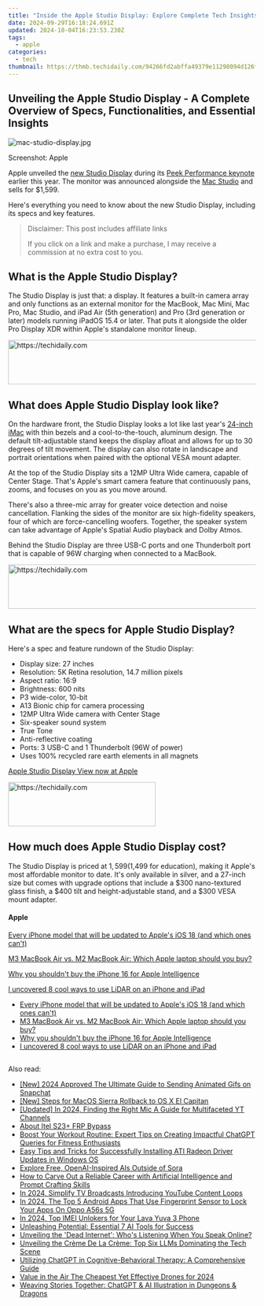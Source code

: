 ```yaml
---
title: "Inside the Apple Studio Display: Explore Complete Tech Insights & Advanced Capabilities"
date: 2024-09-29T16:18:24.691Z
updated: 2024-10-04T16:23:53.230Z
tags:
  - apple
categories:
  - tech
thumbnail: https://thmb.techidaily.com/94266fd2abffa49379e11298094d126f869b761cee72b14ccd455aec2a0df5c4.jpg
---
```


## Unveiling the Apple Studio Display - A Complete Overview of Specs, Functionalities, and Essential Insights

![mac-studio-display.jpg](https://www.zdnet.com/a/img/resize/e37557897129e4b15019a011fd5ef5484d4f502a/2022/03/08/0df4a435-09e3-4ac1-9bd4-8bbca3272fe9/mac-studio-li8festyle.jpg?auto=webp&width=1280)

Screenshot: Apple

Apple unveiled the [new Studio Display](https://apple.sjv.io/c/159047/435031/7613?&sharedId=zdnet&u=https%3A%2F%2Fwww.apple.com%2Fshop%2Fbuy-mac%2Fmac-studio-display&subId1=zd-%5F%5FCOM%5FCLICK%5FID%5F%5F-dtp) during its [Peek Performance keynote](https://www.zdnet.com/article/apples-peek-performance-launches-showcase-the-triumph-of-apple-silicon/) earlier this year. The monitor was announced alongside the [Mac Studio](https://apple.sjv.io/c/159047/435031/7613?&sharedId=zdnet&u=https%3A%2F%2Fwww.apple.com%2Fmac-studio%2F&subId1=zd-%5F%5FCOM%5FCLICK%5FID%5F%5F-dtp) and sells for $1,599\. 

Here's everything you need to know about the new Studio Display, including its specs and key features. 

>  Disclaimer: This post includes affiliate links
>
>  If you click on a link and make a purchase, I may receive a commission at no extra cost to you.
>

## What is the Apple Studio Display?

The Studio Display is just that: a display. It features a built-in camera array and only functions as an external monitor for the MacBook, Mac Mini, Mac Pro, Mac Studio, and iPad Air (5th generation) and Pro (3rd generation or later) models running iPadOS 15.4 or later. That puts it alongside the older Pro Display XDR within Apple's standalone monitor lineup.

<!-- affiliate ads begin -->
<a href="https://aligracehair.sjv.io/c/5597632/2087239/19272" target="_top" id="2087239">
  <img src="//a.impactradius-go.com/display-ad/19272-2087239" border="0" alt="https://techidaily.com" width="728" height="90"/>
</a>
<img height="0" width="0" src="https://aligracehair.sjv.io/i/5597632/2087239/19272" style="position:absolute;visibility:hidden;" border="0" />
<!-- affiliate ads end -->

## What does Apple Studio Display look like?

On the hardware front, the Studio Display looks a lot like last year's [24-inch iMac](https://www.apple.com/imac-24/) with thin bezels and a cool-to-the-touch, aluminum design. The default tilt-adjustable stand keeps the display afloat and allows for up to 30 degrees of tilt movement. The display can also rotate in landscape and portrait orientations when paired with the optional VESA mount adapter.

At the top of the Studio Display sits a 12MP Ultra Wide camera, capable of Center Stage. That's Apple's smart camera feature that continuously pans, zooms, and focuses on you as you move around. 

There's also a three-mic array for greater voice detection and noise cancellation. Flanking the sides of the monitor are six high-fidelity speakers, four of which are force-cancelling woofers. Together, the speaker system can take advantage of Apple's Spatial Audio playback and Dolby Atmos. 

Behind the Studio Display are three USB-C ports and one Thunderbolt port that is capable of 96W charging when connected to a MacBook.

<!-- affiliate ads begin -->
<a href="https://aligracehair.sjv.io/c/5597632/1938721/19272" target="_top" id="1938721">
  <img src="//a.impactradius-go.com/display-ad/19272-1938721" border="0" alt="https://techidaily.com" width="728" height="90"/>
</a>
<img height="0" width="0" src="https://aligracehair.sjv.io/i/5597632/1938721/19272" style="position:absolute;visibility:hidden;" border="0" />
<!-- affiliate ads end -->

## What are the specs for Apple Studio Display?

Here's a spec and feature rundown of the Studio Display:

* Display size: 27 inches
* Resolution: 5K Retina resolution, 14.7 million pixels
* Aspect ratio: 16:9
* Brightness: 600 nits
* P3 wide-color, 10-bit
* A13 Bionic chip for camera processing
* 12MP Ultra Wide camera with Center Stage
* Six-speaker sound system
* True Tone
* Anti-reflective coating
* Ports: 3 USB-C and 1 Thunderbolt (96W of power)
* Uses 100% recycled rare earth elements in all magnets

[Apple Studio Display View now at Apple](https://apple.sjv.io/c/159047/435031/7613?&sharedId=zdnet&u=https%3A%2F%2Fwww.apple.com%2Fshop%2Fbuy-mac%2Fmac-studio-display&subId1=zd-%5F%5FCOM%5FCLICK%5FID%5F%5F-dtp)

<!-- affiliate ads begin -->
<a href="https://malaysia-healthcare-travel-council.pxf.io/c/5597632/1557746/17382" target="_top" id="1557746">
  <img src="//a.impactradius-go.com/display-ad/17382-1557746" border="0" alt="https://techidaily.com" width="300" height="90"/>
</a>
<img height="0" width="0" src="https://malaysia-healthcare-travel-council.pxf.io/i/5597632/1557746/17382" style="position:absolute;visibility:hidden;" border="0" />
<!-- affiliate ads end -->

## How much does Apple Studio Display cost?

The Studio Display is priced at $1,599 ($1,499 for education), making it Apple's most affordable monitor to date. It's only available in silver, and a 27-inch size but comes with upgrade options that include a $300 nano-textured glass finish, a $400 tilt and height-adjustable stand, and a $300 VESA mount adapter.

#### Apple

[Every iPhone model that will be updated to Apple's iOS 18 (and which ones can't)](https://www.zdnet.com/article/every-iphone-model-that-can-be-updated-to-apples-ios-18-and-which-ones-cant/ "Every iPhone model that will be updated to Apple's iOS 18 (and which ones can't)")

[M3 MacBook Air vs. M2 MacBook Air: Which Apple laptop should you buy?](https://www.zdnet.com/article/m3-macbook-air-vs-m2-macbook-air/ "M3 MacBook Air vs. M2 MacBook Air: Which Apple laptop should you buy?")

[Why you shouldn't buy the iPhone 16 for Apple Intelligence](https://www.zdnet.com/article/why-you-shouldnt-buy-the-iphone-16-for-apple-intelligence/ "Why you shouldn't buy the iPhone 16 for Apple Intelligence")

[I uncovered 8 cool ways to use LiDAR on an iPhone and iPad](https://www.zdnet.com/article/i-uncovered-8-cool-ways-to-use-lidar-on-an-iphone-and-ipad/ "I uncovered 8 cool ways to use LiDAR on an iPhone and iPad")

* [Every iPhone model that will be updated to Apple's iOS 18 (and which ones can't)](https://www.zdnet.com/article/every-iphone-model-that-can-be-updated-to-apples-ios-18-and-which-ones-cant/ "Every iPhone model that will be updated to Apple's iOS 18 (and which ones can't)")
* [M3 MacBook Air vs. M2 MacBook Air: Which Apple laptop should you buy?](https://www.zdnet.com/article/m3-macbook-air-vs-m2-macbook-air/ "M3 MacBook Air vs. M2 MacBook Air: Which Apple laptop should you buy?")
* [Why you shouldn't buy the iPhone 16 for Apple Intelligence](https://www.zdnet.com/article/why-you-shouldnt-buy-the-iphone-16-for-apple-intelligence/ "Why you shouldn't buy the iPhone 16 for Apple Intelligence")
* [I uncovered 8 cool ways to use LiDAR on an iPhone and iPad](https://www.zdnet.com/article/i-uncovered-8-cool-ways-to-use-lidar-on-an-iphone-and-ipad/ "I uncovered 8 cool ways to use LiDAR on an iPhone and iPad")

##

<ins class="adsbygoogle"
     style="display:block"
     data-ad-format="autorelaxed"
     data-ad-client="ca-pub-7571918770474297"
     data-ad-slot="1223367746"></ins>

<ins class="adsbygoogle"
     style="display:block"
     data-ad-client="ca-pub-7571918770474297"
     data-ad-slot="8358498916"
     data-ad-format="auto"
     data-full-width-responsive="true"></ins>

<span class="atpl-alsoreadstyle">Also read:</span>
<div><ul>
<li><a href="https://snapchat-videos.techidaily.com/new-2024-approved-the-ultimate-guide-to-sending-animated-gifs-on-snapchat/"><u>[New] 2024 Approved The Ultimate Guide to Sending Animated Gifs on Snapchat</u></a></li>
<li><a href="https://extra-guidance.techidaily.com/new-steps-for-macos-sierra-rollback-to-os-x-el-capitan/"><u>[New] Steps for MacOS Sierra Rollback to OS X El Capitan</u></a></li>
<li><a href="https://eaxpv-info.techidaily.com/updated-in-2024-finding-the-right-mic-a-guide-for-multifaceted-yt-channels/"><u>[Updated] In 2024, Finding the Right Mic A Guide for Multifaceted YT Channels</u></a></li>
<li><a href="https://bypass-frp.techidaily.com/about-itel-s23plus-frp-bypass-by-drfone-android/"><u>About Itel S23+ FRP Bypass</u></a></li>
<li><a href="https://tech-haven.techidaily.com/boost-your-workout-routine-expert-tips-on-creating-impactful-chatgpt-queries-for-fitness-enthusiasts/"><u>Boost Your Workout Routine: Expert Tips on Creating Impactful ChatGPT Queries for Fitness Enthusiasts</u></a></li>
<li><a href="https://driver-download.techidaily.com/easy-tips-and-tricks-for-successfully-installing-ati-radeon-driver-updates-in-windows-os/"><u>Easy Tips and Tricks for Successfully Installing ATI Radeon Driver Updates in Windows OS</u></a></li>
<li><a href="https://tech-haven.techidaily.com/explore-free-openai-inspired-ais-outside-of-sora/"><u>Explore Free, OpenAI-Inspired AIs Outside of Sora</u></a></li>
<li><a href="https://tech-haven.techidaily.com/how-to-carve-out-a-reliable-career-with-artificial-intelligence-and-prompt-crafting-skills/"><u>How to Carve Out a Reliable Career with Artificial Intelligence and Prompt Crafting Skills</u></a></li>
<li><a href="https://youtube-stream.techidaily.com/in-2024-simplify-tv-broadcasts-introducing-youtube-content-loops/"><u>In 2024, Simplify TV Broadcasts Introducing YouTube Content Loops</u></a></li>
<li><a href="https://easy-unlock-android.techidaily.com/in-2024-the-top-5-android-apps-that-use-fingerprint-sensor-to-lock-your-apps-on-oppo-a56s-5g-by-drfone-android/"><u>In 2024, The Top 5 Android Apps That Use Fingerprint Sensor to Lock Your Apps On Oppo A56s 5G</u></a></li>
<li><a href="https://sim-unlock.techidaily.com/in-2024-top-imei-unlokers-for-your-lava-yuva-3-phone-by-drfone-android/"><u>In 2024, Top IMEI Unlokers for Your Lava Yuva 3 Phone</u></a></li>
<li><a href="https://tech-haven.techidaily.com/unleashing-potential-essential-7-ai-tools-for-success/"><u>Unleashing Potential: Essential 7 AI Tools for Success</u></a></li>
<li><a href="https://tech-haven.techidaily.com/unveiling-the-dead-internet-whos-listening-when-you-speak-online/"><u>Unveiling the 'Dead Internet': Who's Listening When You Speak Online?</u></a></li>
<li><a href="https://tech-haven.techidaily.com/unveiling-the-creme-de-la-creme-top-six-llms-dominating-the-tech-scene/"><u>Unveiling the Crème De La Crème: Top Six LLMs Dominating the Tech Scene</u></a></li>
<li><a href="https://tech-haven.techidaily.com/utilizing-chatgpt-in-cognitive-behavioral-therapy-a-comprehensive-guide/"><u>Utilizing ChatGPT in Cognitive-Behavioral Therapy: A Comprehensive Guide</u></a></li>
<li><a href="https://article-files.techidaily.com/value-in-the-air-the-cheapest-yet-effective-drones-for-2024/"><u>Value in the Air The Cheapest Yet Effective Drones for 2024</u></a></li>
<li><a href="https://tech-haven.techidaily.com/weaving-stories-together-chatgpt-and-ai-illustration-in-dungeons-and-dragons/"><u>Weaving Stories Together: ChatGPT & AI Illustration in Dungeons & Dragons</u></a></li>
</ul></div>

